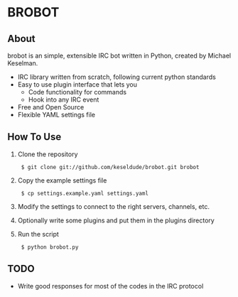 # BROBOT

## About
brobot is an simple, extensible IRC bot written in Python, created by Michael Keselman.

* IRC library written from scratch, following current python standards
* Easy to use plugin interface that lets you
    * Code functionality for commands
    * Hook into any IRC event
* Free and Open Source
* Flexible YAML settings file

## How To Use

1. Clone the repository

        $ git clone git://github.com/keseldude/brobot.git brobot
    
2. Copy the example settings file

        $ cp settings.example.yaml settings.yaml
    
3. Modify the settings to connect to the right servers, channels, etc.
4. Optionally write some plugins and put them in the plugins directory
5. Run the script

        $ python brobot.py

## TODO

* Write good responses for most of the codes in the IRC protocol